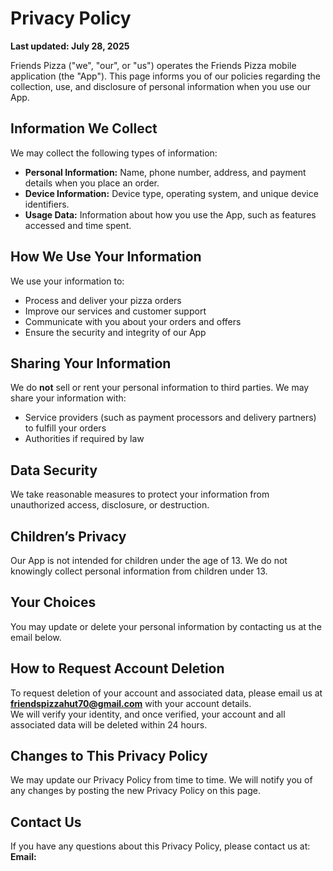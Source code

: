 # Privacy Policy

**Last updated: July 28, 2025**

Friends Pizza ("we", "our", or "us") operates the Friends Pizza mobile application (the "App"). This page informs you of our policies regarding the collection, use, and disclosure of personal information when you use our App.

## Information We Collect

We may collect the following types of information:
- **Personal Information:** Name, phone number, address, and payment details when you place an order.
- **Device Information:** Device type, operating system, and unique device identifiers.
- **Usage Data:** Information about how you use the App, such as features accessed and time spent.

## How We Use Your Information

We use your information to:
- Process and deliver your pizza orders
- Improve our services and customer support
- Communicate with you about your orders and offers
- Ensure the security and integrity of our App

## Sharing Your Information

We do **not** sell or rent your personal information to third parties. We may share your information with:
- Service providers (such as payment processors and delivery partners) to fulfill your orders
- Authorities if required by law

## Data Security

We take reasonable measures to protect your information from unauthorized access, disclosure, or destruction.

## Children’s Privacy

Our App is not intended for children under the age of 13. We do not knowingly collect personal information from children under 13.

## Your Choices

You may update or delete your personal information by contacting us at the email below.

## How to Request Account Deletion

To request deletion of your account and associated data, please email us at **friendspizzahut70@gmail.com** with your account details.  
We will verify your identity, and once verified, your account and all associated data will be deleted within 24 hours.

## Changes to This Privacy Policy

We may update our Privacy Policy from time to time. We will notify you of any changes by posting the new Privacy Policy on this page.

## Contact Us

If you have any questions about this Privacy Policy, please contact us at:  
**Email:**
